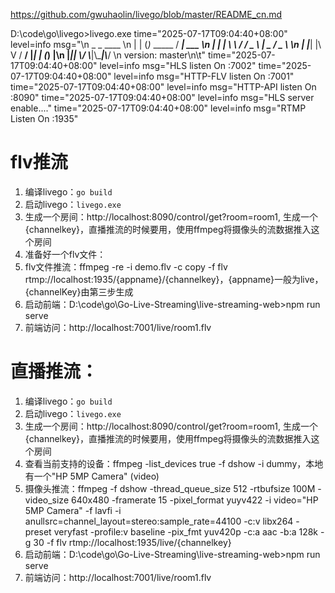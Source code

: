 



https://github.com/gwuhaolin/livego/blob/master/README_cn.md

D:\code\go\livego>livego.exe
time="2025-07-17T09:04:40+08:00" level=info msg="\n     _     _            ____       \n    | |   (_)_   _____ / ___| ___  \n    | |   | \\ \\ / / _ \\ |  _ / _ \\ \n    | |___| |\\ V /  __/ |_| | (_) |\n    |_____|_| \\_/ \\___|\\____|\\___/ \n        version: master\n\t"
time="2025-07-17T09:04:40+08:00" level=info msg="HLS listen On :7002"
time="2025-07-17T09:04:40+08:00" level=info msg="HTTP-FLV listen On :7001"
time="2025-07-17T09:04:40+08:00" level=info msg="HTTP-API listen On :8090"
time="2025-07-17T09:04:40+08:00" level=info msg="HLS server enable...."
time="2025-07-17T09:04:40+08:00" level=info msg="RTMP Listen On :1935"


# flv推流
1. 编译livego：`go build`
2. 启动livego：`livego.exe`
3. 生成一个房间：http://localhost:8090/control/get?room=room1, 生成一个{channelkey}，直播推流的时候要用，使用ffmpeg将摄像头的流数据推入这个房间
4. 准备好一个flv文件：
5. flv文件推流：ffmpeg -re -i demo.flv -c copy -f flv rtmp://localhost:1935/{appname}/{channelkey}，{appname}一般为live，{channelKey}由第三步生成
6. 启动前端：D:\code\go\Go-Live-Streaming\live-streaming-web>npm run serve
7. 前端访问：http://localhost:7001/live/room1.flv


# 直播推流：
1. 编译livego：`go build`
2. 启动livego：`livego.exe`
3. 生成一个房间：http://localhost:8090/control/get?room=room1, 生成一个{channelkey}，直播推流的时候要用，使用ffmpeg将摄像头的流数据推入这个房间
4. 查看当前支持的设备：ffmpeg -list_devices true -f dshow -i dummy，本地有一个"HP 5MP Camera" (video)
5. 摄像头推流：ffmpeg -f dshow -thread_queue_size 512 -rtbufsize 100M -video_size 640x480 -framerate 15 -pixel_format yuyv422 -i video="HP 5MP Camera" -f lavfi -i anullsrc=channel_layout=stereo:sample_rate=44100 -c:v libx264 -preset veryfast -profile:v baseline -pix_fmt yuv420p -c:a aac -b:a 128k -g 30 -f flv rtmp://localhost:1935/live/{channelkey}
6. 启动前端：D:\code\go\Go-Live-Streaming\live-streaming-web>npm run serve
7. 前端访问：http://localhost:7001/live/room1.flv


